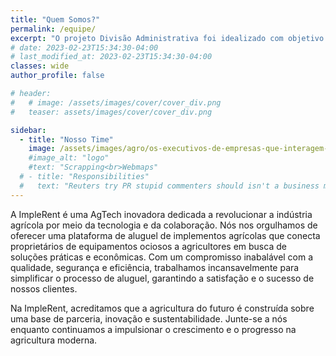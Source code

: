 ```yaml
---
title: "Quem Somos?"
permalink: /equipe/
excerpt: "O projeto Divisão Administrativa foi idealizado com objetivo de identificar qual a regional que atua em cada um dos 645 municípios do Estado de São Paulo, de diversas intituições públicas que atuam na área ambiental"
# date: 2023-02-23T15:34:30-04:00
# last_modified_at: 2023-02-23T15:34:30-04:00
classes: wide
author_profile: false

# header:
#   # image: /assets/images/cover/cover_div.png
#   teaser: assets/images/cover/cover_div.png

sidebar:
  - title: "Nosso Time"
    image: /assets/images/agro/os-executivos-de-empresas-que-interagem-uns-com-os-outros.jpg
    #image_alt: "logo"
    #text: "Scrapping<br>Webmaps"
  # - title: "Responsibilities"
  #   text: "Reuters try PR stupid commenters should isn't a business model"
---
```


A ImpleRent é uma AgTech inovadora dedicada a revolucionar a indústria agrícola por meio da tecnologia e da colaboração. Nós nos orgulhamos de oferecer uma plataforma de aluguel de implementos agrícolas que conecta proprietários de equipamentos ociosos a agricultores em busca de soluções práticas e econômicas. Com um compromisso inabalável com a qualidade, segurança e eficiência, trabalhamos incansavelmente para simplificar o processo de aluguel, garantindo a satisfação e o sucesso de nossos clientes.

Na ImpleRent, acreditamos que a agricultura do futuro é construída sobre uma base de parceria, inovação e sustentabilidade. Junte-se a nós enquanto continuamos a impulsionar o crescimento e o progresso na agricultura moderna.
<!-- 
<br>

## Nossa Equipe

<figure class="third">
  <a class="thumbnail" href="/posts/div-admin-mpsp/">
      <img alt="..." src="/assets/images/divadmin/logo_mpsp.png">
  </a>
  <a class="thumbnail" href="/posts/div-admin-cetesb/">
      <img alt="..." src="/assets/images/divadmin/logo_cetesb.png">
  </a>
  <a class="thumbnail" href="/posts/div-admin-tjsp/">
      <img alt="..." src="/assets/images/divadmin/logo_tjsp.png">
  </a>
</figure>

<figure class="third">
  <a class="thumbnail" href="/cpamb/">
      <img alt="..." src="/assets/images/divadmin/logo_cpamb.png">
  </a>
  <a class="thumbnail" href="/cfb/">
      <img alt="..." src="/assets/images/divadmin/logo_cfb.png">
  </a>
  <a class="thumbnail" href="/cdrs/">
      <img alt="..." src="/assets/images/divadmin/logo_cdrs.png">
  </a>
</figure>

<figure class="third">
  <a class="thumbnail" href="/ses/">
      <img alt="..." src="/assets/images/divadmin/logo_ses.png">
  </a>

  <a class="thumbnail" href="/eda/">
      <img alt="..." src="/assets/images/divadmin/logo_eda.png">
  </a>

  <a class="thumbnail" href="/bombeiro/">
      <img alt="..." src="/assets/images/divadmin/logo_bombeiros.png">
  </a>

</figure>

<figure class="third">

  <a class="thumbnail" href="/der/">
      <img alt="..." src="/assets/images/divadmin/logo_der.png">
  </a>
  <a class="thumbnail" href="/defesacivil/">
      <img alt="..." src="/assets/images/divadmin/logo_defesacivil.png">
  </a>

  <a class="thumbnail" href="/daee/">
      <img alt="..." src="/assets/images/divadmin/logo_daee.png">
  </a>
</figure> -->
